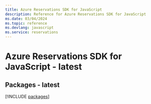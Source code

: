 ```yaml
---
title: Azure Reservations SDK for JavaScript
description: Reference for Azure Reservations SDK for JavaScript
ms.date: 03/04/2024
ms.topic: reference
ms.devlang: javascript
ms.service: reservations
---
```

# Azure Reservations SDK for JavaScript - latest
## Packages - latest
[!INCLUDE [packages](reservations-index.md)]
